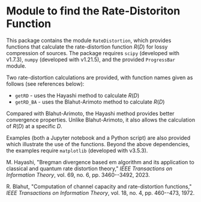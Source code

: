 # Module to find the Rate-Distoriton Function

This package contains the module ``RateDistortion``, which provides functions that calculate the rate-distortion function $R(D)$ for lossy compression of sources. The package requires ``scipy`` (developed with v1.7.3), ``numpy`` (developed with v1.21.5), and the provided ``ProgressBar`` module.

Two rate-distortion calculations are provided, with function names given as follows (see references below):
* ``getRD`` - uses the Hayashi method to calculate $R(D)$
* ``getRD_BA`` - uses the Blahut-Arimoto method to calculate $R(D)$

Compared with Blahut-Arimoto, the Hayashi method provides better convergence properties. Unlike Blahut-Arimoto, it also allows the calculation of $R(D)$ at a specific $D$.

Examples (both a Jupyter notebook and a Python script) are also provided which illustrate the use of the functions. Beyond the above dependencies, the examples require ``matplotlib`` (developed with v3.5.3).

M. Hayashi, "Bregman divergence based em algorithm and its application to classical and quantum rate distortion theory," *IEEE Transactions on Information Theory*, vol. 69, no. 6, pp. 3460--3492, 2023.

R. Blahut, "Computation of channel capacity and rate-distortion functions," *IEEE Transactions on Information Theory*, vol. 18, no. 4, pp. 460--473, 1972.
